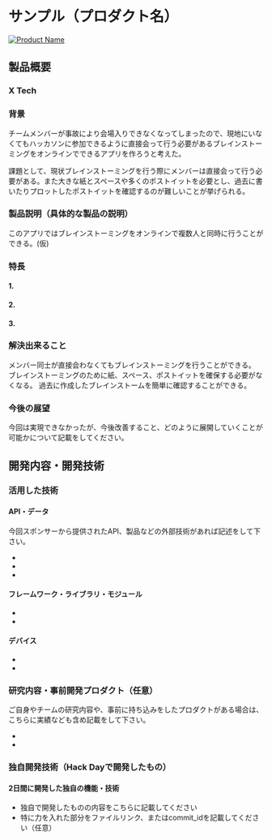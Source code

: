 # サンプル（プロダクト名）

[![Product Name](image.png)](https://www.youtube.com/watch?v=G5rULR53uMk)

## 製品概要
### X Tech

### 背景
チームメンバーが事故により会場入りできなくなってしまったので、現地にいなくてもハッカソンに参加できるように直接会って行う必要があるブレインストーミングをオンラインでできるアプリを作ろうと考えた。

課題として、現状ブレインストーミングを行う際にメンバーは直接会って行う必要がある。また大きな紙とスペースや多くのポストイットを必要とし、過去に書いたりプロットしたポストイットを確認するのが難しいことが挙げられる。

### 製品説明（具体的な製品の説明）
このアプリではブレインストーミングをオンラインで複数人と同時に行うことができる。(仮)


### 特長

#### 1.

#### 2.

#### 3.

### 解決出来ること
メンバー同士が直接会わなくてもブレインストーミングを行うことができる。
ブレインストーミングのために紙、スペース、ポストイットを確保する必要がなくなる。
過去に作成したブレインストームを簡単に確認することができる。


### 今後の展望
今回は実現できなかったが、今後改善すること、どのように展開していくことが可能かについて記載をしてください。


## 開発内容・開発技術
### 活用した技術
#### API・データ
今回スポンサーから提供されたAPI、製品などの外部技術があれば記述をして下さい。

*
*
*

#### フレームワーク・ライブラリ・モジュール
*
*

#### デバイス
* 
*

### 研究内容・事前開発プロダクト（任意）
ご自身やチームの研究内容や、事前に持ち込みをしたプロダクトがある場合は、こちらに実績なども含め記載をして下さい。

*
*


### 独自開発技術（Hack Dayで開発したもの）
#### 2日間に開発した独自の機能・技術
* 独自で開発したものの内容をこちらに記載してください
* 特に力を入れた部分をファイルリンク、またはcommit_idを記載してください（任意）
